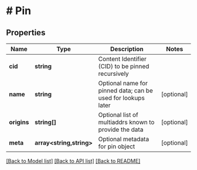 # # Pin

## Properties

Name | Type | Description | Notes
------------ | ------------- | ------------- | -------------
**cid** | **string** | Content Identifier (CID) to be pinned recursively |
**name** | **string** | Optional name for pinned data; can be used for lookups later | [optional]
**origins** | **string[]** | Optional list of multiaddrs known to provide the data | [optional]
**meta** | **array<string,string>** | Optional metadata for pin object | [optional]

[[Back to Model list]](../../README.md#models) [[Back to API list]](../../README.md#endpoints) [[Back to README]](../../README.md)
